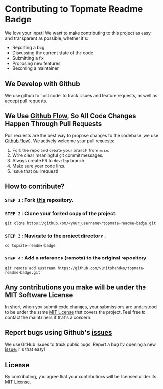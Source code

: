 # Contributing to Topmate Readme Badge

We love your input! We want to make contributing to this project as easy and transparent as possible, whether it's:

- Reporting a bug
- Discussing the current state of the code
- Submitting a fix
- Proposing new features
- Becoming a maintainer

## We Develop with Github

We use github to host code, to track issues and feature requests, as well as accept pull requests.

## We Use [Github Flow](https://guides.github.com/introduction/flow/index.html), So All Code Changes Happen Through Pull Requests

Pull requests are the best way to propose changes to the codebase (we use [Github Flow](https://guides.github.com/introduction/flow/index.html)). We actively welcome your pull requests:

1. Fork the repo and create your branch from `main`.
2. Write clear meaningful git commit messages.
3. Always create PR to `develop` branch.
4. Make sure your code lints.
5. Issue that pull request!

## How to contribute?

### `STEP 1` :  Fork [this](https://github.com/vinitshahdeo/topmate-readme-badge.git) repository.


### `STEP 2` :  Clone your forked copy of the project.

```
git clone https://github.com/<your_username>/topmate-readme-badge.git
```

### `STEP 3` : Navigate to the project directory .

```
cd topmate-readme-badge
```

### `STEP 4` : Add a reference (remote) to the original repository.

```
git remote add upstream https://github.com/vinitshahdeo/topmate-readme-badge.git
```

## Any contributions you make will be under the MIT Software License

In short, when you submit code changes, your submissions are understood to be under the same [MIT License](https://github.com/vinitshahdeo/topmate-readme-badge/blob/master/LICENSE) that covers the project. Feel free to contact the maintainers if that's a concern.

## Report bugs using Github's [issues](https://github.com/vinitshahdeo/topmate-readme-badge/issues)

We use GitHub issues to track public bugs. Report a bug by [opening a new issue](https://github.com/vinitshahdeo/topmate-readme-badge/issues/new); it's that easy!

## License

By contributing, you agree that your contributions will be licensed under its [MIT License](https://github.com/vinitshahdeo/topmate-readme-badge/blob/master/LICENSE).
